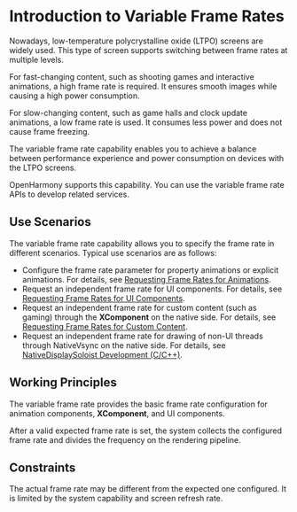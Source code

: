 # Introduction to Variable Frame Rates

Nowadays, low-temperature polycrystalline oxide (LTPO) screens are widely used. This type of screen supports switching between frame rates at multiple levels.

For fast-changing content, such as shooting games and interactive animations, a high frame rate is required. It ensures smooth images while causing a high power consumption.

For slow-changing content, such as game halls and clock update animations, a low frame rate is used. It consumes less power and does not cause frame freezing.

The variable frame rate capability enables you to achieve a balance between performance experience and power consumption on devices with the LTPO screens.

OpenHarmony supports this capability. You can use the variable frame rate APIs to develop related services.


## Use Scenarios
The variable frame rate capability allows you to specify the frame rate in different scenarios. Typical use scenarios are as follows:
- Configure the frame rate parameter for property animations or explicit animations. For details, see [Requesting Frame Rates for Animations](displaysync-animation.md).
- Request an independent frame rate for UI components. For details, see [Requesting Frame Rates for UI Components](displaysync-ui.md).
- Request an independent frame rate for custom content (such as gaming) through the **XComponent** on the native side. For details, see [Requesting Frame Rates for Custom Content](displaysync-xcomponent.md).
- Request an independent frame rate for drawing of non-UI threads through NativeVsync on the native side. For details, see [NativeDisplaySoloist Development (C/C++)](displaysoloist-native-guidelines.md).

## Working Principles
The variable frame rate provides the basic frame rate configuration for animation components, **XComponent**, and UI components.

After a valid expected frame rate is set, the system collects the configured frame rate and divides the frequency on the rendering pipeline.

## Constraints

The actual frame rate may be different from the expected one configured. It is limited by the system capability and screen refresh rate.

 <!--no_check--> 